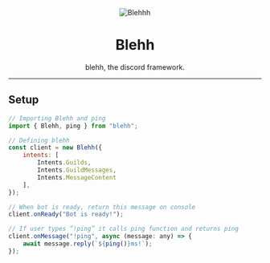 <div align="center">
    <img src="https://media.discordapp.net/attachments/1042307139424751687/1072842820345413763/cover3.png?width=1024&height=480" alt="Blehhh">
    <h1 style="text-decoration: none;">Blehh</h1>
    <p>blehh, the discord framework.</p>
    <hr>
</div>

## Setup

```js
// Importing Blehh and ping 
import { Blehh, ping } from "blehh";

// Defining blehh
const client = new Blehh({
    intents: [
        Intents.Guilds,
        Intents.GuildMessages,
        Intents.MessageContent
    ],
});

// When bot is ready, return this message on console
client.onReady("Bot is ready!");

// If user types “!ping” it calls ping function and returns ping
client.onMessage("!ping", async (message: any) => {
    await message.reply(`${ping()}ms!`);
});
```
